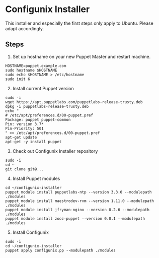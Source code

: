 # Configunix Installer

This installer and especially the first steps only apply to Ubuntu. Please adapt
accordingly.

## Steps

1. Set up hostname on your new Puppet Master and restart machine.

  ```shell
  HOSTNAME=puppet.example.com
  sudo hostname $HOSTNAME
  sudo echo $HOSTNAME > /etc/hostname
  sudo init 6
  ```

2. Install current Puppet version

  ```shell
  sudo -i
  wget https://apt.puppetlabs.com/puppetlabs-release-trusty.deb
  dpkg -i puppetlabs-release-trusty.deb
  echo "
  # /etc/apt/preferences.d/00-puppet.pref
  Package: puppet puppet-common
  Pin: version 3.7*
  Pin-Priority: 501
  " >> /etc/apt/preferences.d/00-puppet.pref
  apt-get update
  apt-get -y install puppet
  ```

3. Check out Configunix Installer repository

  ```shell
  sudo -i
  cd ~
  git clone git@...
  ```

4. Install Puppet modules

  ```shell
  cd ~/configunix-installer
  puppet module install puppetlabs-ntp --version 3.3.0 --modulepath ./modules
  puppet module install maestrodev-rvm --version 1.11.0 --modulepath ./modules
  puppet module install jfryman-nginx --version 0.2.6 --modulepath ./modules
  puppet module install zooz-puppet --version 0.0.1 --modulepath ./modules
   ```

5. Install Configunix

  ```shell
  sudo -i
  cd ~/configunix-installer
  puppet apply configunix.pp --modulepath ./modules
  ```
